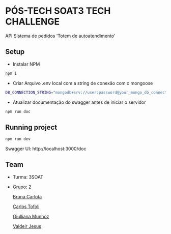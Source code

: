 # PÓS-TECH SOAT3 TECH CHALLENGE

API Sistema de pedidos 'Totem de autoatendimento'

## Setup
- Instalar NPM 

```bash
npm i
```

- Criar Arquivo .env local com a string de conexão com o mongoose
```bash
DB_CONNECTION_STRING="mongodb+srv://user:password@your_mongo_db_connection_string"
```

- Atualizar documentação do swagger antes de iniciar o servidor

```bash
npm run doc
```
## Running project

```bash
npm run dev
```

Swagger UI: http://localhost:3000/doc


## Team
 - Turma: 3SOAT
 - Grupo: 2

    [Bruna Carlota](brunacarlota@gmail.com)

    [Carlos Tofoli](henrique.tofoli@hotmail.com)

    [Giulliana Munhoz](giullianamunhoz9@gmail.com)

    [Valdeir Jesus](valdeir_014@hotmail.com)